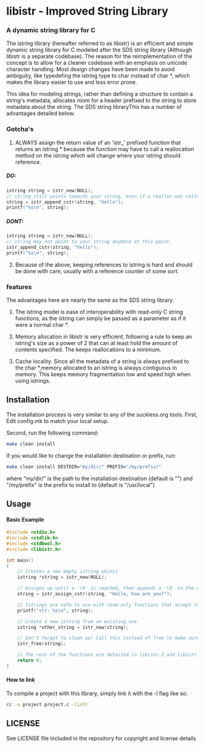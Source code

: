 libistr - Improved String Library
========

### A dynamic string library for C

The istring library (hereafter referred to as libistr) is an efficient and 
simple dynamic string library for C modeled after the SDS string library
(Although libistr is a separate codebase). The reason for the reimplementation 
of the concept is to allow for a cleaner codebase with an emphasis on unicode
character handling. Most design changes have been made to avoid ambiguity, 
like typedefing the istring type to char instead of char \*, 
which makes the library easier to use and less error prone.

This idea for modeling strings, rather than defining a structure to contain a 
string's metadata, allocates room for a header prefixed to the string to store 
metadata about the string. The SDS string libraryThis has a number of advantages detailed below.

### Gotcha's
1. ALWAYS assign the return value of an 'istr\_' prefixed function that returns
an istring * because the function may have to call a reallocation method on the istring
which will change where your istring should reference.

##### DO:
``` C
istring string = istr_new(NULL);
// string still points towards your string, even if a realloc was called.
string = istr_append_cstr(string, "hello");
printf("%s\n", string);
```
##### DONT:
``` C
istring string = istr_new(NULL);
// string may not point to your string anymore at this point.
istr_append_cstr(string, "hello");
printf("%s\n", string);
```

2. Because of the above, keeping references to istring is hard and should
be done with care, usually with a reference counter of some sort.

### features
The advantages here are nearly the same as the SDS string library.

1. The istring model is ease of interoperability with read-only C string
functions, as the istring can simply be passed as a parameter as if it
were a normal char \*.

2. Memory allocation in libistr is very efficient, following a rule to 
keep an istring's size as a power of 2 that can at least hold the amount
of contents specified. The keeps reallocations to a minimum.

3. Cache locality. Since all the metadata of a string is always prefixed to the
char \*,memory allocated to an istring is always contiguous in memory.
This keeps memory fragmentation low and speed high when using istrings.

## Installation

The installation process is very similar to any of the suckless.org tools. 
First, Edit config.mk to match your local setup.

Second, run the following command:
```sh
make clean install
```

If you would like to change the installation destination or prefix, run:
```sh
make clean install DESTDIR="my/dir/" PREFIX="/my/prefix/"
```
where "my/dir/" is the path to the installation destination (default is "")
and "/my/prefix" is the prefix to install to (default is "/usr/local")

## Usage

#### Basic Example
``` C
#include <stdio.h>
#include <stdlib.h>
#include <stdbool.h>
#include <libistr.h>

int main()
{
	// Creates a new empty istring object
	istring *string = istr_new(NULL);

	// Assigns up until a '\0' is reached, then appends a '\0' to the end
	string = istr_assign_cstr(string, "Hello, how are you?");

	// Istrings are safe to use with read-only functions that accept char *.
	printf("str: %s\n", string);

	// Create a new istring from an existing one
	istring *other_string = istr_new(string);

	// Don't forget to clean up! Call this instead of free to make sure metadata is free'd too
	istr_free(string);

	// The rest of the functions are detailed in libistr.3 and libistr.h
	return 0;
}
```

#### How to link
To compile a project with this library, simply link it with the -l flag like so:
```sh
cc -o project project.c -listr
```

## LICENSE

See LICENSE file included in the repository for copyright and license details
